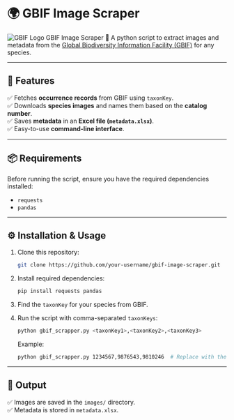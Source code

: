 # 🌍 GBIF Image Scraper 
![GBIF Logo](logo.png) GBIF Image Scraper
📸 A python script to extract images and metadata from the [Global Biodiversity Information Facility (GBIF)](https://www.gbif.org/) for any species.  

---

## 📌 Features  
✅ Fetches **occurrence records** from GBIF using `taxonKey`.  
✅ Downloads **species images** and names them based on the **catalog number**.  
✅ Saves **metadata** in an **Excel file (`metadata.xlsx`)**.  
✅ Easy-to-use **command-line interface**.  

---

## 📦 Requirements  
Before running the script, ensure you have the required dependencies installed:  
- `requests`
- `pandas`

---

## ⚙️ Installation & Usage
1. Clone this repository:
    ```bash
    git clone https://github.com/your-username/gbif-image-scraper.git
    ```

2. Install required dependencies:
    ```bash
    pip install requests pandas
    ```

3. Find the `taxonKey` for your species from GBIF.

4. Run the script with comma-separated `taxonKeys`:
    ```bash
    python gbif_scrapper.py <taxonKey1>,<taxonKey2>,<taxonKey3>
    ```
    Example:
    ```bash
    python gbif_scrapper.py 1234567,9876543,9810246  # Replace with the actual taxonKeys for your species
    ```

---

## 📂 Output  
✅ Images are saved in the `images/` directory.  
✅ Metadata is stored in `metadata.xlsx`.  


